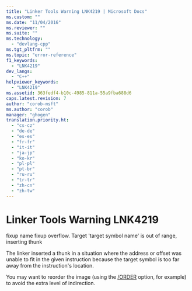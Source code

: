 ```yaml
---
title: "Linker Tools Warning LNK4219 | Microsoft Docs"
ms.custom: ""
ms.date: "11/04/2016"
ms.reviewer: ""
ms.suite: ""
ms.technology: 
  - "devlang-cpp"
ms.tgt_pltfrm: ""
ms.topic: "error-reference"
f1_keywords: 
  - "LNK4219"
dev_langs: 
  - "C++"
helpviewer_keywords: 
  - "LNK4219"
ms.assetid: 363fedf4-b10c-4985-811a-55a9fba688d6
caps.latest.revision: 7
author: "corob-msft"
ms.author: "corob"
manager: "ghogen"
translation.priority.ht: 
  - "cs-cz"
  - "de-de"
  - "es-es"
  - "fr-fr"
  - "it-it"
  - "ja-jp"
  - "ko-kr"
  - "pl-pl"
  - "pt-br"
  - "ru-ru"
  - "tr-tr"
  - "zh-cn"
  - "zh-tw"
---
```

# Linker Tools Warning LNK4219
fixup name fixup overflow. Target 'target symbol name' is out of range, inserting thunk  
  
 The linker inserted a thunk in a situation where the address or offset was unable to fit in the given instruction because the target symbol is too far away from the instruction's location.  
  
 You may want to reorder the image (using the [/ORDER](../../build/reference/order-put-functions-in-order.md) option, for example) to avoid the extra level of indirection.